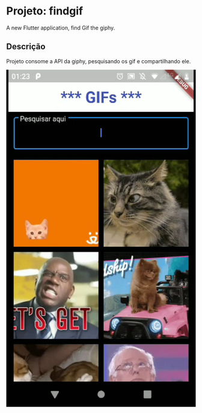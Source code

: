 # Projeto:  findgif

A new Flutter application, find Gif the giphy.

## Descrição

Projeto consome a API da giphy, pesquisando os gif e compartilhando ele.

<img src="https://github.com/alexcomput/Find-gif/blob/master/print.jpeg" />